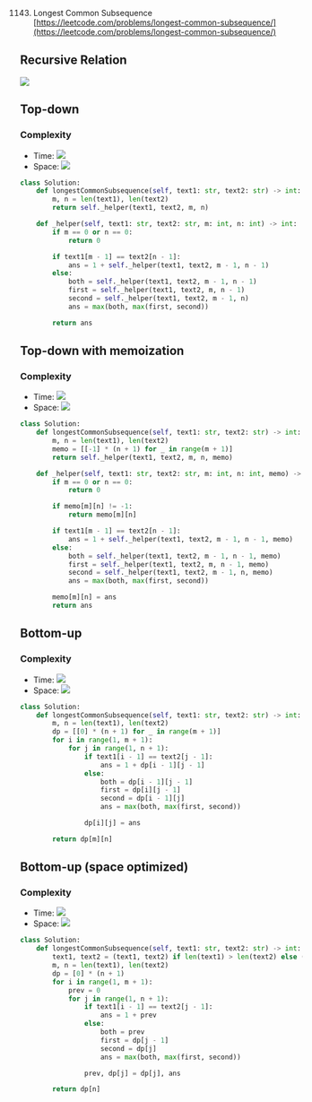 1143. Longest Common Subsequence
[https://leetcode.com/problems/longest-common-subsequence/](https://leetcode.com/problems/longest-common-subsequence/)

## Recursive Relation
<img src="https://latex.codecogs.com/gif.latex?F(m,n)&space;=&space;max{\begin{cases}&space;0&&space;\text{&space;if&space;}&space;m&space;=&space;0&space;\text{&space;or&space;}&space;n&space;=&space;0&space;\\&space;F(m-1,n)&space;\\&space;F(m,n-1)&space;\\&space;F(m-1,n-1)&\text{&space;if&space;}text1[m-1]&space;\neq&space;text2[n-1]&space;\\&space;1&space;&plus;&space;F(m-1,n-1)&\text{&space;if&space;}text1[m-1]&space;=&space;text2[n-1]&space;\\&space;\end{cases}}">

## Top-down
### Complexity
- Time: <img src="https://render.githubusercontent.com/render/math?math=\mathcal{O}(2^{\max(m, n)})">
- Space: <img src="https://render.githubusercontent.com/render/math?math=\mathcal{O}(max(m, n))">
```python
class Solution:
    def longestCommonSubsequence(self, text1: str, text2: str) -> int:
        m, n = len(text1), len(text2)
        return self._helper(text1, text2, m, n)

    def _helper(self, text1: str, text2: str, m: int, n: int) -> int:
        if m == 0 or n == 0:
            return 0

        if text1[m - 1] == text2[n - 1]:
            ans = 1 + self._helper(text1, text2, m - 1, n - 1)
        else:
            both = self._helper(text1, text2, m - 1, n - 1)
            first = self._helper(text1, text2, m, n - 1)
            second = self._helper(text1, text2, m - 1, n)
            ans = max(both, max(first, second))

        return ans
```

## Top-down with memoization
### Complexity
- Time:  <img src="https://render.githubusercontent.com/render/math?math=\mathcal{O}(mn)">
- Space: <img src="https://render.githubusercontent.com/render/math?math=\mathcal{O}(mn)">

```python
class Solution:
    def longestCommonSubsequence(self, text1: str, text2: str) -> int:
        m, n = len(text1), len(text2)
        memo = [[-1] * (n + 1) for _ in range(m + 1)]
        return self._helper(text1, text2, m, n, memo)

    def _helper(self, text1: str, text2: str, m: int, n: int, memo) -> int:
        if m == 0 or n == 0:
            return 0

        if memo[m][n] != -1:
            return memo[m][n]

        if text1[m - 1] == text2[n - 1]:
            ans = 1 + self._helper(text1, text2, m - 1, n - 1, memo)
        else:
            both = self._helper(text1, text2, m - 1, n - 1, memo)
            first = self._helper(text1, text2, m, n - 1, memo)
            second = self._helper(text1, text2, m - 1, n, memo)
            ans = max(both, max(first, second))

        memo[m][n] = ans
        return ans
```

## Bottom-up
### Complexity
- Time:  <img src="https://render.githubusercontent.com/render/math?math=\mathcal{O}(mn)">
- Space: <img src="https://render.githubusercontent.com/render/math?math=\mathcal{O}(mn)">

```python
class Solution:
    def longestCommonSubsequence(self, text1: str, text2: str) -> int:
        m, n = len(text1), len(text2)
        dp = [[0] * (n + 1) for _ in range(m + 1)]
        for i in range(1, m + 1):
            for j in range(1, n + 1):
                if text1[i - 1] == text2[j - 1]:
                    ans = 1 + dp[i - 1][j - 1]
                else:
                    both = dp[i - 1][j - 1]
                    first = dp[i][j - 1]
                    second = dp[i - 1][j]
                    ans = max(both, max(first, second))

                dp[i][j] = ans

        return dp[m][n]
```

## Bottom-up (space optimized)
### Complexity
- Time:  <img src="https://render.githubusercontent.com/render/math?math=\mathcal{O}(mn)">
- Space: <img src="https://render.githubusercontent.com/render/math?math=\mathcal{O}(n)">

```python
class Solution:
    def longestCommonSubsequence(self, text1: str, text2: str) -> int:
        text1, text2 = (text1, text2) if len(text1) > len(text2) else (text2, text1)
        m, n = len(text1), len(text2)
        dp = [0] * (n + 1)
        for i in range(1, m + 1):
            prev = 0
            for j in range(1, n + 1):
                if text1[i - 1] == text2[j - 1]:
                    ans = 1 + prev
                else:
                    both = prev
                    first = dp[j - 1]
                    second = dp[j]
                    ans = max(both, max(first, second))

                prev, dp[j] = dp[j], ans

        return dp[n]
```
